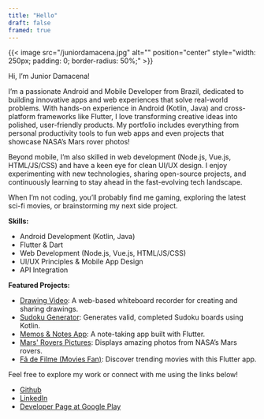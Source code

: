 ```yaml
---
title: "Hello"
draft: false
framed: true
---
```


{{< image src="/juniordamacena.jpg" alt="" position="center" style="width: 250px; padding: 0; border-radius: 50%;" >}}

Hi, I’m Junior Damacena!

I’m a passionate Android and Mobile Developer from Brazil, dedicated to building innovative apps and web experiences that solve real-world problems. With hands-on experience in Android (Kotlin, Java) and cross-platform frameworks like Flutter, I love transforming creative ideas into polished, user-friendly products. My portfolio includes everything from personal productivity tools to fun web apps and even projects that showcase NASA’s Mars rover photos!

Beyond mobile, I’m also skilled in web development (Node.js, Vue.js, HTML/JS/CSS) and have a keen eye for clean UI/UX design. I enjoy experimenting with new technologies, sharing open-source projects, and continuously learning to stay ahead in the fast-evolving tech landscape.

When I’m not coding, you’ll probably find me gaming, exploring the latest sci-fi movies, or brainstorming my next side project.

**Skills:**
- Android Development (Kotlin, Java)
- Flutter & Dart
- Web Development (Node.js, Vue.js, HTML/JS/CSS)
- UI/UX Principles & Mobile App Design
- API Integration

**Featured Projects:**
- [Drawing Video](https://github.com/jdamacena/DrawingVideo): A web-based whiteboard recorder for creating and sharing drawings.
- [Sudoku Generator](https://github.com/jdamacena/kotlin-sudoku-generator): Generates valid, completed Sudoku boards using Kotlin.
- [Memos & Notes App](https://github.com/jdamacena/memos_notes): A note-taking app built with Flutter.
- [Mars' Rovers Pictures](https://github.com/jdamacena/mars_rovers_pictures): Displays amazing photos from NASA’s Mars rovers.
- [Fã de Filme (Movies Fan)](https://github.com/jdamacena/fa_de_filme): Discover trending movies with this Flutter app.

Feel free to explore my work or connect with me using the links below!

- [Github](https://github.com/jdamacena)
- [LinkedIn](https://www.linkedin.com/in/juniordamacena/en)
- [Developer Page at Google Play](https://play.google.com/store/apps/dev?id=6709569533247764689)
